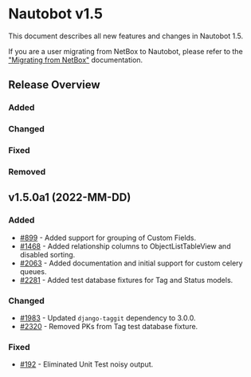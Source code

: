 <!-- markdownlint-disable MD024 -->

# Nautobot v1.5

This document describes all new features and changes in Nautobot 1.5.

If you are a user migrating from NetBox to Nautobot, please refer to the ["Migrating from NetBox"](../installation/migrating-from-netbox.md) documentation.

## Release Overview

### Added

### Changed

### Fixed

### Removed

## v1.5.0a1 (2022-MM-DD)

### Added

- [#899](https://github.com/nautobot/nautobot/issues/899) - Added support for grouping of Custom Fields.
- [#1468](https://github.com/nautobot/nautobot/issues/1468) - Added relationship columns to ObjectListTableView and disabled sorting.
- [#2063](https://github.com/nautobot/nautobot/issues/2063) - Added documentation and initial support for custom celery queues.
- [#2281](https://github.com/nautobot/nautobot/issues/2281) - Added test database fixtures for Tag and Status models.

### Changed

- [#1983](https://github.com/nautobot/nautobot/issues/1983) - Updated `django-taggit` dependency to 3.0.0.
- [#2320](https://github.com/nautobot/nautobot/pull/2320) - Removed PKs from Tag test database fixture.

### Fixed

- [#192](https://github.com/nautobot/nautobot/issues/192) - Eliminated Unit Test noisy output.
